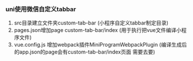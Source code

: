### uni使用微信自定义tabbar  
1. src目录建立文件夹custom-tab-bar (小程序自定义tabbar制定目录)  
2. pages.json增加page custom-tab-bar/index (用于执行把vue文件编译小程序文件)
3. vue.config.js 增加webpack插件MiniProgramWebpackPlugin (编译生成后的app.json的page会有custom-tab-bar/index页面 需要去要)